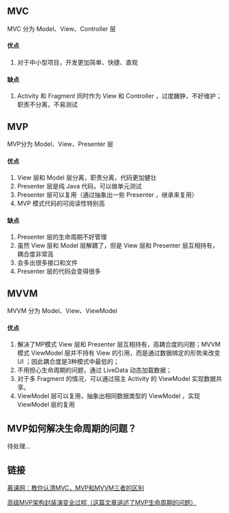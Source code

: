 ## MVC
MVC 分为 Model、View、Controller 层

#### 优点

1. 对于中小型项目，开发更加简单、快捷、直观

#### 缺点
1. Activity 和 Fragment 同时作为 View 和 Controller ，过度臃肿，不好维护；职责不分离，不易测试


## MVP
MVP分为 Model、View、Presenter 层

#### 优点
1. View 层和 Model 层分离，职责分离，代码更加健壮
2. Presenter 层是纯 Java 代码，可以做单元测试
3. Presenter 层可以复用（通过抽象出一些 Presenter ，继承来复用）
4. MVP 模式代码的可阅读性特别高

#### 缺点
1. Presenter 层的生命周期不好管理
2. 虽然 View 层和 Model 层解耦了，但是 View 层和 Presenter 层互相持有，耦合度非常高
3. 会多出很多接口和文件
4. Presenter 层的代码会变得很多

## MVVM

MVVM 分为 Model、View、ViewModel

#### 优点
1. 解决了MP模式 View 层和 Presenter 层互相持有，高耦合度的问题；MVVM 模式 ViewModel 层并不持有 View 的引用，而是通过数据绑定的形势来改变 UI ；因此耦合度是3种模式中最低的；
2. 不用担心生命周期的问题，通过 LiveData 动态加载数据；
3. 对于多 Fragment 的情况，可以通过宿主 Activity 的 ViewModel 实现数据共享。
4. ViewModel 层可以复用，抽象出相同数据类型的 ViewModel ，实现 ViewModel 层的复用

## MVP如何解决生命周期的问题？
待处理...

## 链接

[慕课网：教你认清MVC，MVP和MVVM三者的区别](http://www.imooc.com/article/254232)

[高级MVP架构封装演变全过程（这篇文章讲述了MVP生命周期的问题）](http://www.androidchina.net/7961.html)
